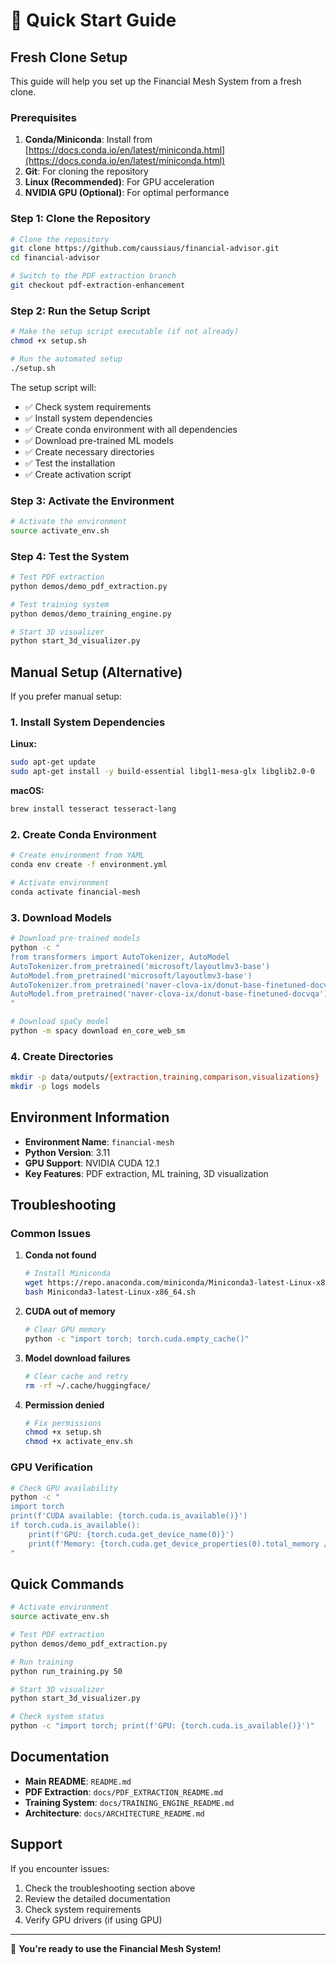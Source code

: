 # 🚀 Quick Start Guide

## Fresh Clone Setup

This guide will help you set up the Financial Mesh System from a fresh clone.

### Prerequisites

1. **Conda/Miniconda**: Install from [https://docs.conda.io/en/latest/miniconda.html](https://docs.conda.io/en/latest/miniconda.html)
2. **Git**: For cloning the repository
3. **Linux (Recommended)**: For GPU acceleration
4. **NVIDIA GPU (Optional)**: For optimal performance

### Step 1: Clone the Repository

```bash
# Clone the repository
git clone https://github.com/caussiaus/financial-advisor.git
cd financial-advisor

# Switch to the PDF extraction branch
git checkout pdf-extraction-enhancement
```

### Step 2: Run the Setup Script

```bash
# Make the setup script executable (if not already)
chmod +x setup.sh

# Run the automated setup
./setup.sh
```

The setup script will:
- ✅ Check system requirements
- ✅ Install system dependencies
- ✅ Create conda environment with all dependencies
- ✅ Download pre-trained ML models
- ✅ Create necessary directories
- ✅ Test the installation
- ✅ Create activation script

### Step 3: Activate the Environment

```bash
# Activate the environment
source activate_env.sh
```

### Step 4: Test the System

```bash
# Test PDF extraction
python demos/demo_pdf_extraction.py

# Test training system
python demos/demo_training_engine.py

# Start 3D visualizer
python start_3d_visualizer.py
```

## Manual Setup (Alternative)

If you prefer manual setup:

### 1. Install System Dependencies

**Linux:**
```bash
sudo apt-get update
sudo apt-get install -y build-essential libgl1-mesa-glx libglib2.0-0
```

**macOS:**
```bash
brew install tesseract tesseract-lang
```

### 2. Create Conda Environment

```bash
# Create environment from YAML
conda env create -f environment.yml

# Activate environment
conda activate financial-mesh
```

### 3. Download Models

```bash
# Download pre-trained models
python -c "
from transformers import AutoTokenizer, AutoModel
AutoTokenizer.from_pretrained('microsoft/layoutlmv3-base')
AutoModel.from_pretrained('microsoft/layoutlmv3-base')
AutoTokenizer.from_pretrained('naver-clova-ix/donut-base-finetuned-docvqa')
AutoModel.from_pretrained('naver-clova-ix/donut-base-finetuned-docvqa')
"

# Download spaCy model
python -m spacy download en_core_web_sm
```

### 4. Create Directories

```bash
mkdir -p data/outputs/{extraction,training,comparison,visualizations}
mkdir -p logs models
```

## Environment Information

- **Environment Name**: `financial-mesh`
- **Python Version**: 3.11
- **GPU Support**: NVIDIA CUDA 12.1
- **Key Features**: PDF extraction, ML training, 3D visualization

## Troubleshooting

### Common Issues

1. **Conda not found**
   ```bash
   # Install Miniconda
   wget https://repo.anaconda.com/miniconda/Miniconda3-latest-Linux-x86_64.sh
   bash Miniconda3-latest-Linux-x86_64.sh
   ```

2. **CUDA out of memory**
   ```bash
   # Clear GPU memory
   python -c "import torch; torch.cuda.empty_cache()"
   ```

3. **Model download failures**
   ```bash
   # Clear cache and retry
   rm -rf ~/.cache/huggingface/
   ```

4. **Permission denied**
   ```bash
   # Fix permissions
   chmod +x setup.sh
   chmod +x activate_env.sh
   ```

### GPU Verification

```bash
# Check GPU availability
python -c "
import torch
print(f'CUDA available: {torch.cuda.is_available()}')
if torch.cuda.is_available():
    print(f'GPU: {torch.cuda.get_device_name(0)}')
    print(f'Memory: {torch.cuda.get_device_properties(0).total_memory / 1e9:.1f} GB')
"
```

## Quick Commands

```bash
# Activate environment
source activate_env.sh

# Test PDF extraction
python demos/demo_pdf_extraction.py

# Run training
python run_training.py 50

# Start 3D visualizer
python start_3d_visualizer.py

# Check system status
python -c "import torch; print(f'GPU: {torch.cuda.is_available()}')"
```

## Documentation

- **Main README**: `README.md`
- **PDF Extraction**: `docs/PDF_EXTRACTION_README.md`
- **Training System**: `docs/TRAINING_ENGINE_README.md`
- **Architecture**: `docs/ARCHITECTURE_README.md`

## Support

If you encounter issues:

1. Check the troubleshooting section above
2. Review the detailed documentation
3. Check system requirements
4. Verify GPU drivers (if using GPU)

---

🎉 **You're ready to use the Financial Mesh System!** 